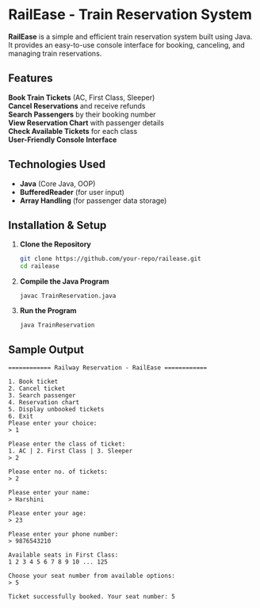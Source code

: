 #  RailEase - Train Reservation System
**RailEase** is a simple and efficient train reservation system built using Java. It provides an easy-to-use console interface for booking, canceling, and managing train reservations.

##  Features

 **Book Train Tickets** (AC, First Class, Sleeper)  
 **Cancel Reservations** and receive refunds  
 **Search Passengers** by their booking number  
 **View Reservation Chart** with passenger details  
 **Check Available Tickets** for each class  
 **User-Friendly Console Interface**  

## Technologies Used

- **Java** (Core Java, OOP)
- **BufferedReader** (for user input)
- **Array Handling** (for passenger data storage)

## Installation & Setup

1. **Clone the Repository**  
   ```bash
   git clone https://github.com/your-repo/railease.git
   cd railease
   ```
2. **Compile the Java Program**
   ```
   javac TrainReservation.java
   ```
3. **Run the Program**
   ```
   java TrainReservation
   ```

## Sample Output
```text 
============ Railway Reservation - RailEase ============

1. Book ticket
2. Cancel ticket
3. Search passenger
4. Reservation chart
5. Display unbooked tickets
6. Exit
Please enter your choice:
> 1

Please enter the class of ticket:
1. AC | 2. First Class | 3. Sleeper
> 2

Please enter no. of tickets:
> 2

Please enter your name:
> Harshini

Please enter your age:
> 23

Please enter your phone number:
> 9876543210

Available seats in First Class:
1 2 3 4 5 6 7 8 9 10 ... 125

Choose your seat number from available options:
> 5

Ticket successfully booked. Your seat number: 5


